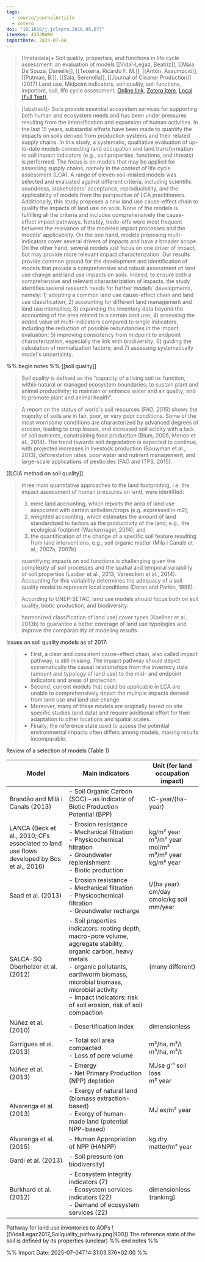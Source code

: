 ```yaml
---
tags:
  - source/journalArticle
  - zotero
doi: "10.1016/j.jclepro.2016.05.077"
itemKey: 435JRW8H
importDate: 2025-07-04
---
```

>[!metadata]+
> Soil quality, properties, and functions in life cycle assessment: an evaluation of models
> [[Vidal-Legaz, Beatriz]], [[Maia De Souza, Danielle]], [[Teixeira, Ricardo F. M.]], [[Antón, Assumpció]], [[Putman, B.]], [[Sala, Serenella]], 
> [[Journal of Cleaner Production]] (2017)
> Land use, Midpoint indicators, soil quality, soil functions, important, soil, life cycle assessment, 
> [Online link](https://linkinghub.elsevier.com/retrieve/pii/S0959652616305418), [Zotero Item](zotero://select/library/items/435JRW8H), [Local (Full Text)](file://C:/Users/aburg/Documents/references/zotero/storage/347KMHJL/VidalLegaz2017_Soilquality.pdf), 

>[!abstract]-
>Soils provide essential ecosystem services for supporting both human and ecosystem needs and has been under pressures resulting from the intensiﬁcation and expansion of human activities. In the last 15 years, substantial efforts have been made to quantify the impacts on soils derived from production systems and their related supply chains. In this study, a systematic, qualitative evaluation of up-to-date models connecting land occupation and land transformation to soil impact indicators (e.g., soil properties, functions, and threats) is performed. The focus is on models that may be applied for assessing supply chains, namely in the context of life cycle assessment (LCA). A range of eleven soil-related models was selected and evaluated against different criteria, including scientiﬁc soundness, stakeholders' acceptance, reproducibility, and the applicability of models from the perspective of LCA practitioners. Additionally, this study proposes a new land use cause-effect chain to qualify the impacts of land use on soils. None of the models is fulﬁlling all the criteria and includes comprehensively the cause-effect impact pathways. Notably, trade-offs were most frequent between the relevance of the modeled impact processes and the models' applicability. On the one hand, models proposing multi-indicators cover several drivers of impacts and have a broader scope. On the other hand, several models just focus on one driver of impact, but may provide more relevant impact characterization. Our results provide common ground for the development and identiﬁcation of models that provide a comprehensive and robust assessment of land use change and land use impacts on soils. Indeed, to ensure both a comprehensive and relevant characterization of impacts, the study identiﬁes several research needs for further models' developments, namely: 1) adopting a common land use cause-effect chain and land use classiﬁcation; 2) accounting for different land management and land use intensities; 3) expanding the inventory data beyond the accounting of the area related to a certain land use; 4) assessing the added value of multi-indicators compared to single indicators, including the reduction of possible redundancies in the impact evaluation; 5) improving consistency from midpoint to endpoint characterization, especially the link with biodiversity; 6) guiding the calculation of normalization factors; and 7) assessing systematically model's uncertainty.

%% begin notes %%
[[soil quality]]


> Soil quality is defined as the “capacity of a living soil to: function,  within natural or managed ecosystem boundaries; to sustain plant and animal productivity; to maintain or enhance water and air quality; and to promote plant and animal health”.

> A report on the status of world's soil resources (FAO, 2015) shows the majority of soils are in fair, poor, or very poor conditions. Some of the most worrisome conditions are characterized by advanced degrees of erosion, leading to crop losses, and increased soil acidity with a lack of soil nutrients, constraining food production (Blum, 2005; Menon et al., 2014).
> The trend towards soil degradation is expected to continue, with projected increases in livestock production (Bouwman et al., 2013), deforestation rates, poor water and nutrient management, and large-scale applications of pesticides (FAO and ITPS, 2015).

[[LCIA method on soil quality]]
> three main quantitative approaches to the land footprinting, i.e. the impact assessment of human pressures on land, were identified: 
> 1) mere land accounting, which reports the area of land use associated with certain activities/crops (e.g. expressed in m2); 
> 2) weighted accounting, which estimates the amount of land standardized to factors as the productivity of the land, e.g., the ecological footprint (Wackernagel, 2014); and 
> 3) the quantification of the change of a specific soil feature resulting from land interventions, e.g., soil organic matter (Mila i Canals et al., 2007a, 2007b)

> quantifying impacts on soil functions is challenging given the complexity of soil processes and the spatial and temporal variability of soil properties (Lauber et al., 2013; Vereecken et al., 2014). Accounting for this variability determines the adequacy of a soil quality model to represent local conditions (Doran and Parkin, 1996).

> According to UNEP-SETAC, land use models should focus both on soil quality, biotic production, and biodiversity.

> harmonized classification of land use/ cover types (Koellner et al., 2013b) to guarantee a better coverage of land use typologies and improve the comparability of modeling results.

Issues on soil quality models as of 2017:
> - First, a clear and consistent cause-effect chain, also called impact pathway, is still missing. The impact pathway should depict systematically the causal relationships from the inventory data (amount and typology of land use) to the mid- and endpoint indicators and areas of protection.
> - Second, current models that could be applicable in LCA are unable to comprehensively depict the multiple impacts derived from land use and land use change.
> - Moreover, many of these models are originally based on site specific studies (and data) and require additional effort for their adaptation to other locations and spatial scales.
> - Finally, the reference state used to assess the potential environmental impacts often differs among models, making results incomparable.

Review of a selection of models (Table 1)

| Model                                                                                     | Main indicators                                                                                                                                                                                                                                                           | Unit (for land occupation impact)                              |
| ----------------------------------------------------------------------------------------- | ------------------------------------------------------------------------------------------------------------------------------------------------------------------------------------------------------------------------------------------------------------------------- | -------------------------------------------------------------- |
| Brandão and Milà i Canals (2013)                                                          | - Soil Organic Carbon (SOC) – as indicator of Biotic Production Potential (BPP)                                                                                                                                                                                           | tC-year/(ha-year)                                              |
| LANCA (Beck et al., 2010; CFs associated to land use flows developed by Bos et al., 2016) | - Erosion resistance<br>- Mechanical filtration<br>- Physicochemical filtration<br> - Groundwater replenishment<br>- Biotic production                                                                                                                                    | kg/m² year<br>m³/m² year<br>mol/m²<br>m³/m² year<br>kg/m² year |
| Saad et al. (2013)                                                                        | - Erosion resistance<br>- Mechanical filtration<br>- Physicochemical filtration<br>- Groundwater recharge                                                                                                                                                                 | t/(ha year)<br>cm/day<br>cmolc/kg soil<br>mm/year              |
| SALCA-SQ<br>Oberholzer et al. (2012)                                                      | - Soil properties indicators: rooting depth, macro-pore volume, aggregate stability, organic carbon, heavy metals<br>- organic pollutants, earthworm biomass, microbial biomass, microbial activity<br>- Impact indicators: risk of soil erosion, risk of soil compaction | (many different)                                               |
| Núñez et al. (2010)                                                                       | - Desertification index                                                                                                                                                                                                                                                   | dimensionless                                                  |
| Garrigues et al. (2013)                                                                   | - Total soil area compacted<br>- Loss of pore volume                                                                                                                                                                                                                      | m²/ha, m³/t<br>m³/ha, m³/t                                     |
| Núñez et al. (2013)                                                                       | - Emergy<br>- Net Primary Production (NPP) depletion                                                                                                                                                                                                                      | MJse g⁻¹ soil loss<br>m² year                                  |
| Alvarenga et al. (2013)                                                                   | - Exergy of natural land (biomass extraction-based)<br>- Exergy of human-made land (potential NPP-based)                                                                                                                                                                  | MJ ex/m² year                                                  |
| Alvarenga et al. (2015)                                                                   | - Human Appropriation of NPP (HANPP)                                                                                                                                                                                                                                      | kg dry matter/m² year                                          |
| Gardi et al. (2013)                                                                       | - Soil pressure (on biodiversity)                                                                                                                                                                                                                                         |                                                                |
| Burkhard et al. (2012)                                                                    | - Ecosystem integrity indicators (7)<br>- Ecosystem services indicators (22)<br>- Demand of ecosystem services (22)                                                                                                                                                       | dimensionless (ranking)                                        |

Pathway for land use inventories to AOPs
![[VidalLegaz2017_Soilquality_pathway.png|900]]
The reference state of the soil is defined by its properties (unclear)
%% end notes %%

%% Import Date: 2025-07-04T14:31:03.376+02:00 %%
